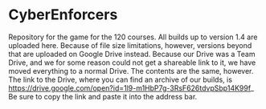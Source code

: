 # CyberEnforcers
Repository for the game for the 120 courses.
All builds up to version 1.4 are uploaded here. Because of file size limitations, however, versions beyond that are uploaded on Google Drive instead. Because our Drive was a Team Drive, and we for some reason could not get a shareable link to it, we have moved everything to a normal Drive. The contents are the same, however. The link to the Drive, where you can find an archive of our builds, is https://drive.google.com/open?id=1l9-m1HbP7g-3RsF626tdvpSbp14K99f_
Be sure to copy the link and paste it into the address bar. 
